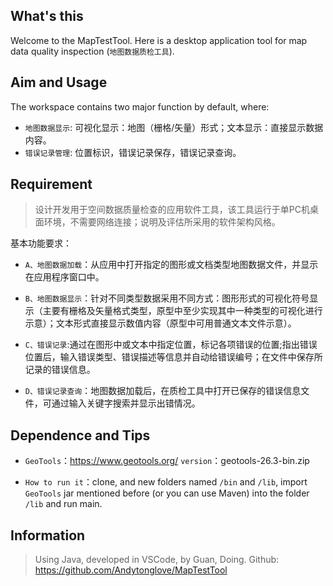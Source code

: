 ## What's this

Welcome to the MapTestTool. Here is a desktop application tool for map data quality inspection (`地图数据质检工具`).

## Aim and Usage

The workspace contains two major function by default, where:

- `地图数据显示`: 可视化显示：地图（栅格/矢量）形式；文本显示：直接显示数据内容。
- `错误记录管理`: 位置标识，错误记录保存，错误记录查询。

## Requirement

>设计开发用于空间数据质量检查的应用软件工具，该工具运行于单PC机桌面环境，不需要网络连接；说明及评估所采用的软件架构风格。

基本功能要求：

- `A、地图数据加载`：从应用中打开指定的图形或文档类型地图数据文件，并显示在应用程序窗口中。

- `B、地图数据显示`：针对不同类型数据采用不同方式：图形形式的可视化符号显示（主要有栅格及矢量格式类型，原型中至少实现其中一种类型的可视化进行示意）；文本形式直接显示数值内容（原型中可用普通文本文件示意）。

- `C、错误记录`:通过在图形中或文本中指定位置，标记各项错误的位置;指出错误位置后，输入错误类型、错误描述等信息并自动给错误编号；在文件中保存所记录的错误信息。

- `D、错误记录查询`：地图数据加载后，在质检工具中打开已保存的错误信息文件，可通过输入关键字搜索并显示出错情况。

## Dependence and Tips

- `GeoTools`：https://www.geotools.org/ 
  `version`：geotools-26.3-bin.zip

- `How to run it`：clone, and new folders named `/bin` and `/lib`, import `GeoTools` jar mentioned before (or you can use Maven) into the folder `/lib` and run main.

## Information

> Using Java, developed in VSCode, by Guan, Doing.
> Github: https://github.com/Andytonglove/MapTestTool
